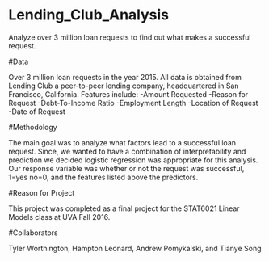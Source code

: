 # Lending_Club_Analysis

Analyze over 3 million loan requests to find out what makes a successful request.

#Data

Over 3 million loan requests in the year 2015. All data is obtained from Lending Club a peer-to-peer lending company, headquartered in San Francisco, California. Features include:
-Amount Requested
-Reason for Request
-Debt-To-Income Ratio
-Employment Length
-Location of Request
-Date of Request

#Methodology

The main goal was to analyze what factors lead to a successful loan request. Since, we wanted to have a combination of interpretability and prediction we decided logistic regression was appropriate for this analysis. Our response variable was whether or not the request was successful, 1=yes no=0, and the features listed above the predictors.

#Reason for Project

This project was completed as a final project for the STAT6021 Linear Models class at UVA Fall 2016.

#Collaborators

Tyler Worthington, Hampton Leonard, Andrew Pomykalski, and Tianye Song

